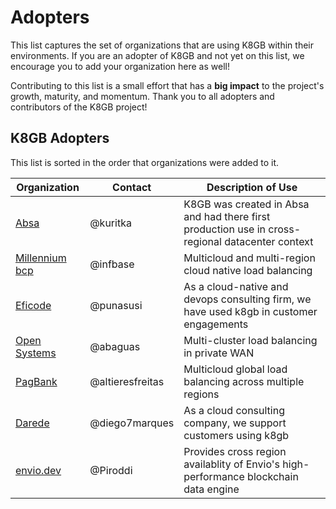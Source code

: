 # Adopters

This list captures the set of organizations that are using K8GB within their environments. If
you are an adopter of K8GB and not yet on this list, we encourage you to add your organization
here as well!

Contributing to this list is a small effort that has a **big impact** to the project's growth,
maturity, and momentum.  Thank you to all adopters and contributors of the K8GB project!

## K8GB Adopters

This list is sorted in the order that organizations were added to it.

| Organization | Contact | Description of Use |
| ------------ | ------- | ------------------ |
  [Absa](https://www.absa.co.za/) | @kuritka | K8GB was created in Absa and had there first production use in cross-regional datacenter context
[Millennium bcp](https://www.millenniumbcp.pt/) | @infbase | Multicloud and multi-region cloud native load balancing
[Eficode](https://eficode.com/) | @punasusi | As a cloud-native and devops consulting firm, we have used k8gb in customer engagements
[Open Systems](https://www.open-systems.com/) | @abaguas | Multi-cluster load balancing in private WAN
[PagBank](https://pagbank.com/) | @altieresfreitas | Multicloud global load balancing across multiple regions
[Darede](https://darede.com.br/) | @diego7marques | As a cloud consulting company, we support customers using k8gb
[envio.dev](https://envio.dev/) | @Piroddi | Provides cross region availablity of Envio's high-performance blockchain data engine  
